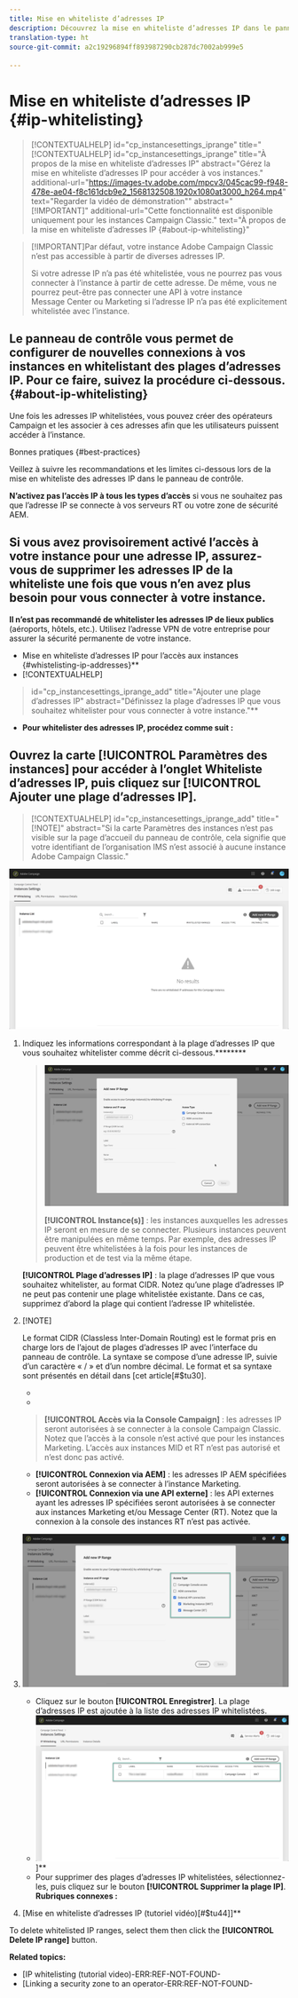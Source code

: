 ```yaml
---
title: Mise en whiteliste d’adresses IP
description: Découvrez la mise en whiteliste d’adresses IP dans le panneau de contrôle pour l’accès aux instances
translation-type: ht
source-git-commit: a2c19296894ff893987290cb287dc7002ab999e5

---
```



# Mise en whiteliste d’adresses IP {#ip-whitelisting}

>[!CONTEXTUALHELP]
>id="cp_instancesettings_iprange"
>title="[!CONTEXTUALHELP]
>id=&quot;cp_instancesettings_iprange&quot;
>title=&quot;À propos de la mise en whiteliste d’adresses IP&quot;
>abstract=&quot;Gérez la mise en whiteliste d’adresses IP pour accéder à vos instances.&quot;
>additional-url=&quot;https://images-tv.adobe.com/mpcv3/045cac99-f948-478e-ae04-f8c161dcb9e2_1568132508.1920x1080at3000_h264.mp4&quot; text=&quot;Regarder la vidéo de démonstration&quot;"
>abstract="[!IMPORTANT]"
>additional-url="Cette fonctionnalité est disponible uniquement pour les instances Campaign Classic." text="À propos de la mise en whiteliste d’adresses IP {#about-ip-whitelisting}"

>[!IMPORTANT]Par défaut, votre instance Adobe Campaign Classic n’est pas accessible à partir de diverses adresses IP.
>
>Si votre adresse IP n’a pas été whitelistée, vous ne pourrez pas vous connecter à l’instance à partir de cette adresse. De même, vous ne pourrez peut-être pas connecter une API à votre instance Message Center ou Marketing si l’adresse IP n’a pas été explicitement whitelistée avec l’instance.

## Le panneau de contrôle vous permet de configurer de nouvelles connexions à vos instances en whitelistant des plages d’adresses IP. Pour ce faire, suivez la procédure ci-dessous.{#about-ip-whitelisting}

Une fois les adresses IP whitelistées, vous pouvez créer des opérateurs Campaign et les associer à ces adresses afin que les utilisateurs puissent accéder à l’instance.

Bonnes pratiques {#best-practices}

Veillez à suivre les recommandations et les limites ci-dessous lors de la mise en whiteliste des adresses IP dans le panneau de contrôle.

**N’activez pas l’accès IP à tous les types d’accès** si vous ne souhaitez pas que l’adresse IP se connecte à vos serveurs RT ou votre zone de sécurité AEM.

## **Si vous avez provisoirement activé l’accès à votre instance pour une adresse IP**, assurez-vous de supprimer les adresses IP de la whiteliste une fois que vous n’en avez plus besoin pour vous connecter à votre instance.

**Il n’est pas recommandé de whitelister les adresses IP de lieux publics** (aéroports, hôtels, etc.). Utilisez l’adresse VPN de votre entreprise pour assurer la sécurité permanente de votre instance.

* Mise en whiteliste d’adresses IP pour l’accès aux instances {#whistelisting-ip-addresses}**
* [!CONTEXTUALHELP]
>id=&quot;cp_instancesettings_iprange_add&quot;
>title=&quot;Ajouter une plage d’adresses IP&quot;
>abstract=&quot;Définissez la plage d’adresses IP que vous souhaitez whitelister pour vous connecter à votre instance.&quot;**
* **Pour whitelister des adresses IP, procédez comme suit :**

## Ouvrez la carte **[!UICONTROL Paramètres des instances]** pour accéder à l’onglet Whiteliste d’adresses IP, puis cliquez sur **[!UICONTROL Ajouter une plage d’adresses IP]**.

>[!CONTEXTUALHELP]
>id="cp_instancesettings_iprange_add"
>title="[!NOTE]"
>abstract="Si la carte Paramètres des instances n’est pas visible sur la page d’accueil du panneau de contrôle, cela signifie que votre identifiant de l’organisation IMS n’est associé à aucune instance Adobe Campaign Classic."

![](assets/ip_whitelist_list1.png)

1. Indiquez les informations correspondant à la plage d’adresses IP que vous souhaitez whitelister comme décrit ci-dessous.********

   >![](assets/ip_whitelist_add1.png)
   >
   >**[!UICONTROL Instance(s)]** : les instances auxquelles les adresses IP seront en mesure de se connecter. Plusieurs instances peuvent être manipulées en même temps. Par exemple, des adresses IP peuvent être whitelistées à la fois pour les instances de production et de test via la même étape.

   **[!UICONTROL Plage d’adresses IP]** : la plage d’adresses IP que vous souhaitez whitelister, au format CIDR. Notez qu’une plage d’adresses IP ne peut pas contenir une plage whitelistée existante. Dans ce cas, supprimez d’abord la plage qui contient l’adresse IP whitelistée.

1. [!NOTE]

   Le format CIDR (Classless Inter-Domain Routing) est le format pris en charge lors de l’ajout de plages d’adresses IP avec l’interface du panneau de contrôle. La syntaxe se compose d’une adresse IP, suivie d’un caractère « / » et d’un nombre décimal. Le format et sa syntaxe sont présentés en détail dans [cet article[#$tu30].

   * 
   * 
   >
   >
   >
   >
   >**[!UICONTROL Accès via la Console Campaign]** : les adresses IP seront autorisées à se connecter à la console Campaign Classic. Notez que l’accès à la console n’est activé que pour les instances Marketing. L’accès aux instances MID et RT n’est pas autorisé et n’est donc pas activé.

   * **[!UICONTROL Connexion via AEM]** : les adresses IP AEM spécifiées seront autorisées à se connecter à l’instance Marketing.
   * **[!UICONTROL Connexion via une API externe]** : les API externes ayant les adresses IP spécifiées seront autorisées à se connecter aux instances Marketing et/ou Message Center (RT). Notez que la connexion à la console des instances RT n’est pas activée.


1. ![](assets/ip_whitelist_acesstype.png)

   * Cliquez sur le bouton **[!UICONTROL Enregistrer]**. La plage d’adresses IP est ajoutée à la liste des adresses IP whitelistées.
   * ![](assets/ip_whitelist_added.png)]**
   * Pour supprimer des plages d’adresses IP whitelistées, sélectionnez-les, puis cliquez sur le bouton **[!UICONTROL Supprimer la plage IP]**.
   **Rubriques connexes :**

1. [Mise en whiteliste d’adresses IP (tutoriel vidéo)[#$tu44]]**

   

To delete whitelisted IP ranges, select them then click the **[!UICONTROL Delete IP range]** button.

**Related topics:**
* [IP whitelisting (tutorial video)-ERR:REF-NOT-FOUND-
* [Linking a security zone to an operator-ERR:REF-NOT-FOUND-
